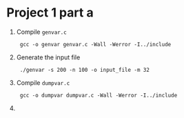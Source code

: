 # Project 1 part a #


1. Compile ```genvar.c```

		gcc -o genvar genvar.c -Wall -Werror -I../include

2. Generate the input file

		./genvar -s 200 -n 100 -o input_file -m 32

3. Compile ```dumpvar.c```

		gcc -o dumpvar dumpvar.c -Wall -Werror -I../include
4. 